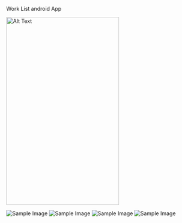 Work List android App

<img src="https://github.com/sudarshancode/WorkListAndroidApp/blob/main/note1.jfif" alt="Alt Text" width="300" height="500">

![Sample Image](https://github.com/sudarshancode/WorkListAndroidApp/blob/main/note1.jfif)
![Sample Image](https://github.com/sudarshancode/WorkListAndroidApp/blob/main/note2.jfif)
![Sample Image](https://github.com/sudarshancode/WorkListAndroidApp/blob/main/note3.jfif)
![Sample Image](https://github.com/sudarshancode/WorkListAndroidApp/blob/main/note4.jfif)

